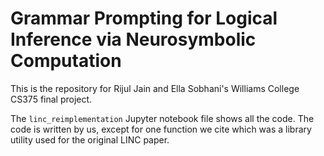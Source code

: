 # Grammar Prompting for Logical Inference via Neurosymbolic Computation

This is the repository for Rijul Jain and Ella Sobhani's Williams College CS375 final project.

The `linc_reimplementation` Jupyter notebook file shows all the code. The code is written by us, except for one function we cite which was a library utility used for the original LINC paper.




